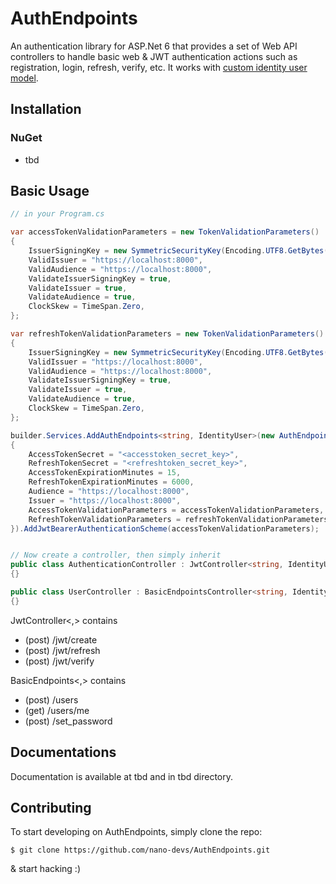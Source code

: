 # AuthEndpoints
An authentication library for ASP.Net 6 that provides a set of Web API controllers to handle basic web & JWT authentication actions such as registration, login, refresh, verify, etc. It works with [custom identity user model](https://docs.microsoft.com/en-us/aspnet/core/security/authentication/customize-identity-model?view=aspnetcore-6.0#custom-user-data).

## Installation
### NuGet
- tbd

## Basic Usage
```cs
// in your Program.cs

var accessTokenValidationParameters = new TokenValidationParameters()
{
	IssuerSigningKey = new SymmetricSecurityKey(Encoding.UTF8.GetBytes("<accesstoken_secret_key>")),
	ValidIssuer = "https://localhost:8000",
	ValidAudience = "https://localhost:8000",
	ValidateIssuerSigningKey = true,
	ValidateIssuer = true,
	ValidateAudience = true,
	ClockSkew = TimeSpan.Zero,
};

var refreshTokenValidationParameters = new TokenValidationParameters()
{
	IssuerSigningKey = new SymmetricSecurityKey(Encoding.UTF8.GetBytes("<refreshtoken_secret_key>")),
	ValidIssuer = "https://localhost:8000",
	ValidAudience = "https://localhost:8000",
	ValidateIssuerSigningKey = true,
	ValidateIssuer = true,
	ValidateAudience = true,
	ClockSkew = TimeSpan.Zero,
};

builder.Services.AddAuthEndpoints<string, IdentityUser>(new AuthEndpointsOptions()
{
	AccessTokenSecret = "<accesstoken_secret_key>",
	RefreshTokenSecret = "<refreshtoken_secret_key>",
	AccessTokenExpirationMinutes = 15,
	RefreshTokenExpirationMinutes = 6000,
	Audience = "https://localhost:8000",
	Issuer = "https://localhost:8000",
	AccessTokenValidationParameters = accessTokenValidationParameters,
	RefreshTokenValidationParameters = refreshTokenValidationParameters
}).AddJwtBearerAuthenticationScheme(accessTokenValidationParameters);


// Now create a controller, then simply inherit
public class AuthenticationController : JwtController<string, IdentityUser>
{}

public class UserController : BasicEndpointsController<string, IdentityUser>
{}
```

JwtController<,> contains
- (post) /jwt/create
- (post) /jwt/refresh
- (post) /jwt/verify

BasicEndpoints<,> contains
- (post) /users
- (get)  /users/me
- (post) /set_password

## Documentations
Documentation is available at tbd and in tbd directory.

## Contributing
To start developing on AuthEndpoints, simply clone the repo:
```
$ git clone https://github.com/nano-devs/AuthEndpoints.git
```
& start hacking :)
